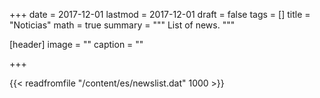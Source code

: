 +++
date = 2017-12-01
lastmod = 2017-12-01
draft = false
tags = []
title = "Noticias"
math = true
summary = """
List of news.
"""

[header]
image = ""
caption = ""

+++

{{< readfromfile "/content/es/newslist.dat" 1000 >}} 